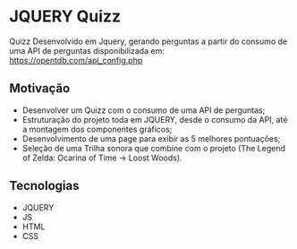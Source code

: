 # JQUERY Quizz

Quizz Desenvolvido em Jquery, gerando perguntas a partir do consumo de uma API de perguntas disponibilizada em: https://opentdb.com/api_config.php


## Motivação

* Desenvolver um Quizz com o consumo de uma API de perguntas; 
* Estruturação do projeto toda em JQUERY, desde o consumo da API, até a montagem dos componentes gráficos;
* Desenvolvimento de uma page para exibir as 5  melhores pontuações;
* Seleção de uma Trilha sonora que combine com o projeto (The Legend of Zelda: Ocarina of Time -> Loost Woods).
 
## Tecnologias

* JQUERY
* JS
* HTML
* CSS

